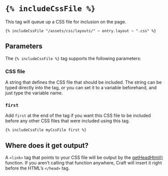 # `{% includeCssFile %}`

This tag will queue up a CSS file for inclusion on the page.

```twig
{% includeCssFile "/assets/css/layouts/" ~ entry.layout ~ ".css" %}
```

## Parameters

The `{% includeCssFile %}` tag supports the following parameters:

### CSS file

A string that defines the CSS file that should be included. The string can be typed directly into the tag, or you can set it to a variable beforehand, and just type the variable name.

### `first`

Add `first` at the end of the tag if you want this CSS file to be included before any other CSS files that were included using this tag.

```twig
{% includeCssFile myCssFile first %}
```

## Where does it get output?

A `<link>` tag that points to your CSS file will be output by the [getHeadHtml()](functions.md#getheadhtml) function. If you aren’t calling that function anywhere, Craft will insert it right before the HTML’s `</head>` tag.

